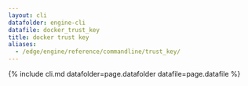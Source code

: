 ```yaml
---
layout: cli
datafolder: engine-cli
datafile: docker_trust_key
title: docker trust key
aliases:
  - /edge/engine/reference/commandline/trust_key/
---
```

<!--
This page is automatically generated from Docker's source code. If you want to
suggest a change to the text that appears here, open a ticket or pull request
in the source repository on GitHub:

https://github.com/docker/cli
-->

{% include cli.md datafolder=page.datafolder datafile=page.datafile %}
